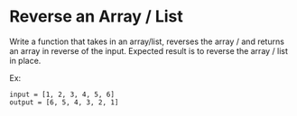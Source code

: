 # Reverse an Array / List


Write a function that takes in an array/list, reverses the array / and returns an array in reverse of the input.  Expected result is to reverse the array / list in place.

Ex:
```
input = [1, 2, 3, 4, 5, 6]
output = [6, 5, 4, 3, 2, 1]
```
